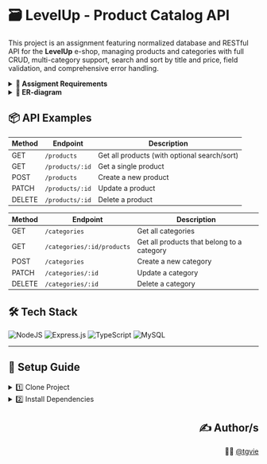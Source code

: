# 🗃️ LevelUp - Product Catalog API
This project is an assignment featuring normalized database and RESTful API for the **LevelUp** e-shop, managing products and categories with full CRUD, multi-category support, search and sort by title and price, field validation, and comprehensive error handling.

<details>
<summary><strong>🧾 Assigment Requirements</strong></summary>

- ER-diagram
- Products & categories relationship
- CRUD for both tables
- Search + Sort
- Validation
- Error handling
</details>

<details>
<summary><strong>📐 ER-diagram</strong></summary>

| 📐 |
| --- |
| ![diagram](sql/ER-diagram.png) |
</details>

## 📦 API Examples
| Method | Endpoint | Description |
| ------ | -------- | ----------- |
| GET | `/products` | Get all products (with optional search/sort) |
| GET | `/products/:id` | Get a single product |
| POST | `/products` | Create a new product |
| PATCH | `/products/:id` | Update a product |
| DELETE | `/products/:id` | Delete a product |

| Method | Endpoint | Description |
| ------ | -------- | ----------- |
| GET | `/categories` | Get all categories |
| GET | `/categories/:id/products` | Get all products that belong to a category |
| POST | `/categories` | Create a new category |
| PATCH | `/categories/:id` | Update a category |
| DELETE | `/categories/:id` | Delete a category |

## 🛠️ Tech Stack
![NodeJS](https://img.shields.io/badge/Node.js-6DA55F?style=flat&logo=node.js&logoColor=white)
![Express.js](https://img.shields.io/badge/Express.js-%23404d59.svg?logo=express&logoColor=%2361DAFB)
![TypeScript](https://img.shields.io/badge/TypeScript-%23007ACC.svg?style=flat&logo=typescript&logoColor=white)
![MySQL](https://img.shields.io/badge/MySQL-4479A1?logo=mysql&logoColor=fff)

<hr>

## 🔧 Setup Guide
<details>
<summary>1️⃣ Clone Project</summary>
  
```bash
git clone https://github.com/username/repo-name.git
cd repo-name
```
</details>

<details>
<summary>2️⃣ Install Dependencies</summary>
  
```bash
npm install
```
- 3️⃣ Import `levelup.sql` file into MySQL server
- 4️⃣ Configure the database connection inside `src/db.ts`
- 5️⃣ Start the dev server with: `npm run dev`
</details>

<div align="right">

## ✍️ Author/s
🧑‍💻 [@tgvie](https://github.com/tgvie)

</div>
